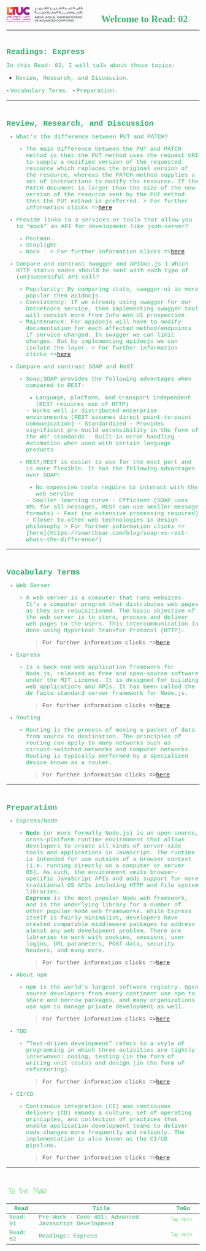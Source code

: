 <img src="../assets/logo.png"
 title="LTUC-Abdul Aziz Al Ghurair School of Advanced Computing" width="200" />  &nbsp;&nbsp;&nbsp;&nbsp;&nbsp;&nbsp;&nbsp;&nbsp;&nbsp;&nbsp; <span style="font-family:Papyrus; font-size:25px;color:rgb(60, 179, 113)">**Welcome to Read: 02**</span>

---
<br>

<span style="font-family:Courier New; font-size:20px;color:rgb(60, 179, 113)"> **Readings: Express** </span>

<span style="font-family:Courier New; font-size:15px;color:rgb(60, 179, 113)">In this Read: 02, I will talk about those topics:
</span>

- <span style="font-family:Courier New; font-size:15px;color:rgb(60, 179, 113)">Review, Research, and Discussion.
</span>
- <span style="font-family:Courier New; font-size:15px;color:rgb(60, 179, 113)"> Vocabulary Terms.
</span>
- <span style="font-family:Courier New; font-size:15px;color:rgb(60, 179, 113)"> Preparation.

<br>

---
<br>

<span style="font-family:Courier New; font-size:20px;color:rgb(60, 179, 113)">**Review, Research, and Discussion** </span>

- <span style="font-family:Courier New; font-size:15px;color:rgb(60, 179, 113)">What’s the difference between PUT and PATCH?</span><br>
  - <span style="font-family:Courier New; font-size:15px;color:rgb(60, 179, 113)">The main difference between the PUT and PATCH method is that the PUT method uses the request URI to supply a modified version of the requested resource which replaces the original version of the resource, whereas the PATCH method supplies a set of instructions to modify the resource. If the PATCH document is larger than the size of the new version of the resource sent by the PUT method then the PUT method is preferred.
    </span>
        > For further information clicks =>[here](https://en.wikipedia.org/wiki/Patch_verb#:~:text=The%20main%20difference%20between%20the,instructions%20to%20modify%20the%20resource.)

- <span style="font-family:Courier New; font-size:15px;color:rgb(60, 179, 113)">Provide links to 3 services or tools that allow you to “mock” an API for development like json-server?</span><br>
  - <span style="font-family:Courier New; font-size:15px;color:rgb(60, 179, 113)">Postman.
    </span>
  - <span style="font-family:Courier New; font-size:15px;color:rgb(60, 179, 113)">Stoplight .
    </span>
  - <span style="font-family:Courier New; font-size:15px;color:rgb(60, 179, 113)">Nock .
    </span>
        > For further information clicks =>[here](https://developers.amadeus.com/blog/helpful-tools-to-create-mock-servers)

- <span style="font-family:Courier New; font-size:15px;color:rgb(60, 179, 113)">Compare and contrast Swagger and APIDoc.js 1 Which HTTP status codes should be sent with each type of (un)successful API call?</span><br>
  - <span style="font-family:Courier New; font-size:15px;color:rgb(60, 179, 113)">Popularity: By comparing stats,  swagger-ui is more popular then apidocjs.
    </span>
  - <span style="font-family:Courier New; font-size:15px;color:rgb(60, 179, 113)">Consistency: If we already using swagger for our Dotnetcore service, then implementing swagger tool will consist more from Info and UI prospective.
    </span>
  - <span style="font-family:Courier New; font-size:15px;color:rgb(60, 179, 113)">Maintenance: For apidocjs will have to modify documentation for each affected method/endpoints if service changed. In swagger we can limit changes. But by implementing apidocjs we can isolate the layer.
    </span>
        > For further information clicks =>[here](https://www.asptricks.net/2019/04/apidoc-vs-swagger-for-node-app.html)

- <span style="font-family:Courier New; font-size:15px;color:rgb(60, 179, 113)">Compare and contrast SOAP and ReST</span><br>
  - <span style="font-family:Courier New; font-size:15px;color:rgb(60, 179, 113)">Soap;SOAP provides the following advantages when compared to REST:
    </span>
    - <span style="font-family:Courier New; font-size:15px;color:rgb(60, 179, 113)">Language, platform, and transport independent (REST requires use of HTTP)
    </span>
    - <span style="font-family:Courier New; font-size:15px;color:rgb(60, 179, 113)">Works well in distributed enterprise environments (REST assumes direct point-to-point communication)
    </span>
    - <span style="font-family:Courier New; font-size:15px;color:rgb(60, 179, 113)">Standardized
    </span>
    - <span style="font-family:Courier New; font-size:15px;color:rgb(60, 179, 113)">Provides significant pre-build extensibility in the form of the WS* standards
    </span>
    - <span style="font-family:Courier New; font-size:15px;color:rgb(60, 179, 113)">Built-in error handling
    </span>
    - <span style="font-family:Courier New; font-size:15px;color:rgb(60, 179, 113)">Automation when used with certain language products
    </span>

  - <span style="font-family:Courier New; font-size:15px;color:rgb(60, 179, 113)">REST;REST is easier to use for the most part and is more flexible. It has the following advantages over SOAP:
    </span>
    - <span style="font-family:Courier New; font-size:15px;color:rgb(60, 179, 113)">No expensive tools require to interact with the web service
    </span>
    - <span style="font-family:Courier New; font-size:15px;color:rgb(60, 179, 113)">Smaller learning curve
    </span>
    - <span style="font-family:Courier New; font-size:15px;color:rgb(60, 179, 113)">Efficient (SOAP uses XML for all messages, REST can use smaller message formats)
    </span>
    - <span style="font-family:Courier New; font-size:15px;color:rgb(60, 179, 113)">Fast (no extensive processing required)
    </span>
    - <span style="font-family:Courier New; font-size:15px;color:rgb(60, 179, 113)">Closer to other web technologies in design philosophy
    </span>
        > For further information clicks =>[here](https://smartbear.com/blog/soap-vs-rest-whats-the-difference/)

---
<br>

<span style="font-family:Courier New; font-size:20px;color:rgb(60, 179, 113)">**Vocabulary Terms** </span>

- <span style="font-family:Courier New; font-size:15px;color:rgb(60, 179, 113)">Web Server</span><br>
  - <span style="font-family:Courier New; font-size:15px;color:rgb(60, 179, 113)">A web server is a computer that runs websites. It's a computer program that distributes web pages as they are requisitioned. The basic objective of the web server is to store, process and deliver web pages to the users. This intercommunication is done using Hypertext Transfer Protocol (HTTP).
    </span>
    > For further information clicks =>[here](https://economictimes.indiatimes.com/definition/web-server#:~:text=Definition%3A%20A%20web%20server%20is,Hypertext%20Transfer%20Protocol%20(HTTP).)

- <span style="font-family:Courier New; font-size:15px;color:rgb(60, 179, 113)">Express</span><br>
  - <span style="font-family:Courier New; font-size:15px;color:rgb(60, 179, 113)">Is a back end web application framework for Node.js, released as free and open-source software under the MIT License. It is designed for building web applications and APIs. It has been called the de facto standard server framework for Node.js.
    </span>
    > For further information clicks =>[here](https://en.wikipedia.org/wiki/Express.js#:~:text=js%2C%20or%20simply%20Express%2C%20is,standard%20server%20framework%20for%20Node.)

- <span style="font-family:Courier New; font-size:15px;color:rgb(60, 179, 113)">Routing</span><br>
  - <span style="font-family:Courier New; font-size:15px;color:rgb(60, 179, 113)">Routing is the process of moving a packet of data from source to destination. The principles of routing can apply to many networks such as circuit-switched networks and computer networks. Routing is typically performed by a specialized device known as a router.
    </span>
    > For further information clicks =>[here](https://www.webopedia.com/definitions/routing/)

---
<br>

<span style="font-family:Courier New; font-size:20px;color:rgb(60, 179, 113)">**Preparation** </span>

- <span style="font-family:Courier New; font-size:15px;color:rgb(60, 179, 113)">Express/Node</span><br>
  - <span style="font-family:Courier New; font-size:15px;color:rgb(60, 179, 113)">**Node** (or more formally Node.js) is an open-source, cross-platform runtime environment that allows developers to create all kinds of server-side tools and applications in JavaScript. The runtime is intended for use outside of a browser context (i.e. running directly on a computer or server OS). As such, the environment omits browser-specific JavaScript APIs and adds support for more traditional OS APIs including HTTP and file system libraries. <br>
  **Express** is the most popular Node web framework, and is the underlying library for a number of other popular Node web frameworks. While Express itself is fairly minimalist, developers have created compatible middleware packages to address almost any web development problem. There are libraries to work with cookies, sessions, user logins, URL parameters, POST data, security headers, and many more.
    </span>
    > For further information clicks =>[here](https://developer.mozilla.org/en-US/docs/Learn/Server-side/Express_Nodejs/Introduction) 

- <span style="font-family:Courier New; font-size:15px;color:rgb(60, 179, 113)">About npm</span><br>
  - <span style="font-family:Courier New; font-size:15px;color:rgb(60, 179, 113)">npm is the world's largest software registry. Open source developers from every continent use npm to share and borrow packages, and many organizations use npm to manage private development as well.
    </span>
    > For further information clicks =>[here](https://docs.npmjs.com/about-npm) 

- <span style="font-family:Courier New; font-size:15px;color:rgb(60, 179, 113)">TDD</span><br>
  - <span style="font-family:Courier New; font-size:15px;color:rgb(60, 179, 113)">“Test-driven development” refers to a style of programming in which three activities are tightly interwoven: coding, testing (in the form of writing unit tests) and design (in the form of refactoring).
    </span>
    > For further information clicks =>[here](https://www.agilealliance.org/glossary/tdd/#q=~(infinite~false~filters~(postType~(~'page~'post~'aa_book~'aa_event_session~'aa_experience_report~'aa_glossary~'aa_research_paper~'aa_video)~tags~(~'tdd))~searchTerm~'~sort~false~sortDirection~'asc~page~1)) 

- <span style="font-family:Courier New; font-size:15px;color:rgb(60, 179, 113)">CI/CD</span><br>
  - <span style="font-family:Courier New; font-size:15px;color:rgb(60, 179, 113)">Continuous integration (CI) and continuous delivery (CD) embody a culture, set of operating principles, and collection of practices that enable application development teams to deliver code changes more frequently and reliably. The implementation is also known as the CI/CD pipeline. 
    </span>
    > For further information clicks =>[here](https://www.infoworld.com/article/3271126/what-is-cicd-continuous-integration-and-continuous-delivery-explained.html) 
    
---
<br>

[<img src="assets/main.gif">](README)
<br>

| <span style="font-family:Courier New; font-size:15px;color:rgb(60, 179, 113)"> **Read** </span> |  <span style="font-family:Courier New; font-size:15px;color:rgb(60, 179, 113)"> **Title** </span>  |   <span style="font-family:Courier New; font-size:15px;color:rgb(60, 179, 113)"> **ToGo** </span>  |
| ----------- | ----------- | ----------- |
| <span style="font-family:Courier New; font-size:15px;color:rgb(60, 179, 113)"> Read: 01 </span>      | <span style="font-family:Courier New; font-size:15px;color:rgb(60, 179, 113)">Pre-Work - Code 401: Advanced Javascript Development</span>       |[<img src="assets/taphere.gif">](class-01)|
| <span style="font-family:Courier New; font-size:15px;color:rgb(60, 179, 113)"> Read: 02 </span>      | <span style="font-family:Courier New; font-size:15px;color:rgb(60, 179, 113)">Readings: Express</span>       |[<img src="assets/taphere.gif">](class-02)|